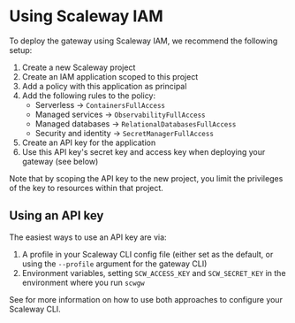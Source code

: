 # Using Scaleway IAM

To deploy the gateway using Scaleway IAM, we recommend the following setup:

1. Create a new Scaleway project
2. Create an IAM application scoped to this project
3. Add a policy with this application as principal
4. Add the following rules to the policy:
    - Serverless -> `ContainersFullAccess`
    - Managed services -> `ObservabilityFullAccess`
    - Managed databases -> `RelationalDatabasesFullAccess`
    - Security and identity -> `SecretManagerFullAccess`
5. Create an API key for the application
6. Use this API key's secret key and access key when deploying your gateway (see below)

Note that by scoping the API key to the new project, you limit the privileges of the key to resources within that project.

## Using an API key

The easiest ways to use an API key are via:

1. A profile in your Scaleway CLI config file (either set as the default, or using the `--profile` argument for the gateway CLI)
2. Environment variables, setting `SCW_ACCESS_KEY` and `SCW_SECRET_KEY` in the environment where you run `scwgw`

See [](./deployment.md) for more information on how to use both approaches to configure your Scaleway CLI.
